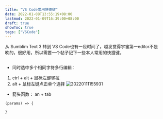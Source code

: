 ```yaml
---
title: "VS Code常用快捷键"
date: 2022-01-08T13:55:19+08:00
lastmod: 2022-01-09T16:39:00+08:00
draft: true
showToc: true
tags: ["VSCode"]
---
```


从 Sumblim Text 3 转到 VS Code也有一段时间了，越发觉得宇宙第一editor不是吹的，很好用，所以需要一个帖子记下一些本人常用的快捷键。

## 
- 同时选中多个相同字符多行编辑： 
1. ctrl + alt + 鼠标左键竖拉
2. alt + 鼠标左键点击单个选择
![20220111155931](https://blogpic-1308403500.cos.ap-shanghai.myqcloud.com/markdown/20220111155931.png#center)
- 箭头函数： an + tab 
```
(params) => {
    
}
```
